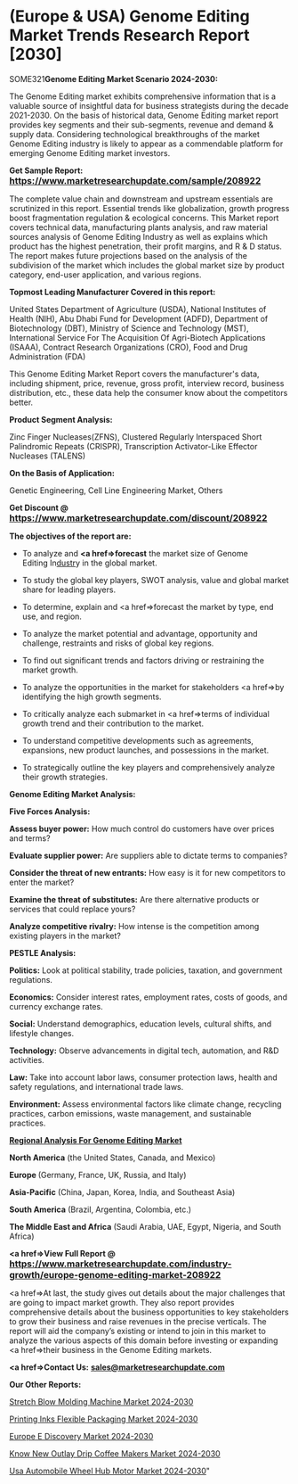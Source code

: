# (Europe & USA) Genome Editing Market Trends Research Report [2030]

SOME321<strong>Genome Editing Market Scenario 2024-2030:</strong>

The Genome Editing market exhibits comprehensive information that is a valuable source of insightful data for business strategists during the decade 2021-2030. On the basis of historical data, Genome Editing market report provides key segments and their sub-segments, revenue and demand &amp; supply data. Considering technological breakthroughs of the market Genome Editing industry is likely to appear as a commendable platform for emerging Genome Editing market investors.

<strong>Get Sample Report: <a href=https://www.marketresearchupdate.com/sample/208922><font size=3 color=#0000ff>https://www.marketresearchupdate.com/sample/208922</font></a></strong>

The complete value chain and downstream and upstream essentials are scrutinized in this report. Essential trends like globalization, growth progress boost fragmentation regulation &amp; ecological concerns. This Market report covers technical data, manufacturing plants analysis, and raw material sources analysis of Genome Editing Industry as well as explains which product has the highest penetration, their profit margins, and R & D status. The report makes future projections based on the analysis of the subdivision of the market which includes the global market size by product category, end-user application, and various regions.

<strong>Topmost Leading Manufacturer Covered in this report:</strong>

United States Department of Agriculture (USDA), National Institutes of Health (NIH), Abu Dhabi Fund for Development (ADFD), Department of Biotechnology (DBT), Ministry of Science and Technology (MST), International Service For The Acquisition Of Agri-Biotech Applications (ISAAA), Contract Research Organizations (CRO), Food and Drug Administration (FDA)

This Genome Editing Market Report covers the manufacturer's data, including shipment, price, revenue, gross profit, interview record, business distribution, etc., these data help the consumer know about the competitors better.

<strong>Product Segment Analysis: </strong>

Zinc Finger Nucleases(ZFNS), Clustered Regularly Interspaced Short Palindromic Repeats (CRISPR), Transcription Activator-Like Effector Nucleases (TALENS)

<strong>On the Basis of Application:</strong>

Genetic Engineering, Cell Line Engineering Market, Others

<strong>Get Discount @ <a href=https://www.marketresearchupdate.com/discount/208922><font size=3 color=#0000ff>https://www.marketresearchupdate.com/discount/208922</font></a></strong>

<strong><b>The objectives of the report are:</b></strong>

- To analyze and <strong><a href=><strong>forecast</strong></a></strong> the market size of Genome Editing In<a href=ASDF991299>dustr</a>y in the global market.

- To study the global key players, SWOT analysis, value and global market share for leading players.

- To determine, explain and <a href=>forecast</a> the market by type, end use, and region.

- To analyze the market potential and advantage, opportunity and challenge, restraints and risks of global key regions.

- To find out significant trends and factors driving or restraining the market growth.

- To analyze the opportunities in the market for stakeholders <a href=>by</a> identifying the high growth segments.

- To critically analyze each submarket in <a href=>terms</a> of individual growth trend and their contribution to the market.

- To understand competitive developments such as agreements, expansions, new product launches, and possessions in the market.

- To strategically outline the key players and comprehensively analyze their growth strategies.

<strong>Genome Editing Market Analysis:</strong>

<strong>Five Forces Analysis:</strong>

<strong>Assess buyer power:</strong> How much control do customers have over prices and terms?

<strong>Evaluate supplier power:</strong> Are suppliers able to dictate terms to companies?

<strong>Consider the threat of new entrants:</strong> How easy is it for new competitors to enter the market?

<strong>Examine the threat of substitutes:</strong> Are there alternative products or services that could replace yours?

<strong>Analyze competitive rivalry:</strong> How intense is the competition among existing players in the market?

<strong>PESTLE Analysis:</strong>

<strong>Politics:</strong> Look at political stability, trade policies, taxation, and government regulations.

<strong>Economics:</strong> Consider interest rates, employment rates, costs of goods, and currency exchange rates.

<strong>Social:</strong> Understand demographics, education levels, cultural shifts, and lifestyle changes.

<strong>Technology:</strong> Observe advancements in digital tech, automation, and R&D activities.

<strong>Law:</strong> Take into account labor laws, consumer protection laws, health and safety regulations, and international trade laws.

<strong>Environment:</strong> Assess environmental factors like climate change, recycling practices, carbon emissions, waste management, and sustainable practices.

<strong><u><b>Regional Analysis For Genome Editing Market</b></u></strong>

<strong><b>North America</b></strong> (the United States, Canada, and Mexico)

<strong><b>Europe </b></strong>(Germany, France, UK, Russia, and Italy)

<strong><b>Asia-Pacific</b></strong> (China, Japan, Korea, India, and Southeast Asia)

<strong><b>South America</b></strong> (Brazil, Argentina, Colombia, etc.)

<strong><b>The Middle East and Africa</b></strong> (Saudi Arabia, UAE, Egypt, Nigeria, and South Africa)

<strong><a href=>View Full Report</a> @ <a href=https://www.marketresearchupdate.com/industry-growth/europe-genome-editing-market-208922><font size=3 color=#0000ff>https://www.marketresearchupdate.com/industry-growth/europe-genome-editing-market-208922</font></a></strong>

<a href=>At last,</a> the study gives out details about the major challenges that are going to impact market growth. They also report provides comprehensive details about the business opportunities to key stakeholders to grow their business and raise revenues in the precise verticals. The report will aid the company’s existing or intend to join in this market to analyze the various aspects of this domain before investing or expanding <a href=>their</a> business in the Genome Editing markets.

<strong><a href=>Contact Us:</a></strong>
<strong>sales@marketresearchupdate.com</strong>

<strong>Our Other Reports:</strong>

<a href=https://www.linkedin.com/pulse/stretch-blow-molding-machine-market>Stretch Blow Molding Machine Market 2024-2030</a>

<a href=https://www.linkedin.com/pulse/printing-inks-flexible-packaging-market-sizing>Printing Inks Flexible Packaging Market 2024-2030</a>

<a href=https://www.linkedin.com/pulse/europe-e-discovery-market-2023-2030-coverage-2ryhf/>Europe E Discovery Market 2024-2030</a>

<a href=https://www.linkedin.com/pulse/know-new-outlay-drip-coffee-makers-market-2023-0ajxc/>Know New Outlay Drip Coffee Makers Market 2024-2030</a>

<a href=https://www.linkedin.com/pulse/usa-automobile-wheel-hub-motor-market-8utqc/>Usa Automobile Wheel Hub Motor Market 2024-2030</a>"
